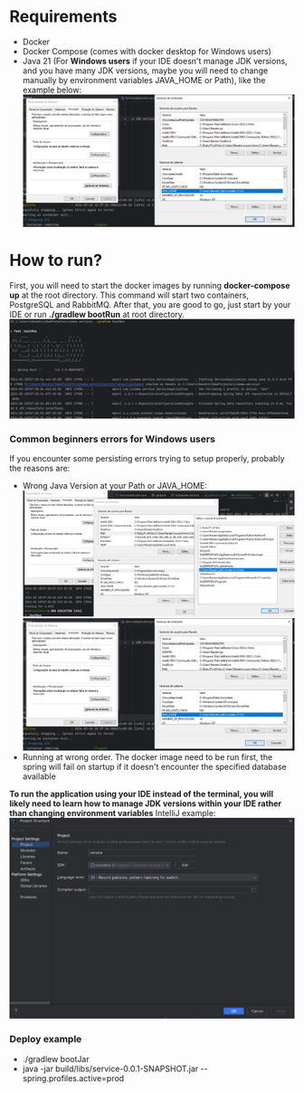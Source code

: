 # Requirements
- Docker
- Docker Compose (comes with docker desktop for Windows users)
- Java 21 (For **Windows users** if your IDE doesn't manage JDK versions, and you have many JDK versions, maybe you will need to change manually by environment variables JAVA_HOME or Path), like the example below:
![img.png](./readme-images/environment-variables-example.png)

# How to run?
First, you will need to start the docker images by running **docker-compose up** at the root directory. This command will start two containers, PostgreSQL and RabbitMQ.
After that, you are good to go, just start by your IDE or run **./gradlew bootRun** at root directory.
![img.png](./readme-images/spring-start-example.png)

### Common beginners errors for Windows users
If you encounter some persisting errors trying to setup properly, probably the reasons are:
- Wrong Java Version at your Path or JAVA_HOME:
![img.png](./readme-images/java-path-environment-variables.png)
![img.png](./readme-images/environment-variables-example.png)
- Running at wrong order. The docker image need to be run first, the spring will fail on startup if it doesn't encounter the specified database available

**To run the application using your IDE instead of the terminal, you will likely need to learn how to manage JDK versions within your IDE rather than changing environment variables**
IntelliJ example:
![img.png](./readme-images/changing-jdk-version-by-intellij.png)

### Deploy example
- ./gradlew bootJar
- java -jar build/libs/service-0.0.1-SNAPSHOT.jar --spring.profiles.active=prod
